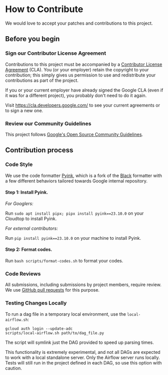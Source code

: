 # How to Contribute

We would love to accept your patches and contributions to this project.

## Before you begin

### Sign our Contributor License Agreement

Contributions to this project must be accompanied by a
[Contributor License Agreement](https://cla.developers.google.com/about) (CLA).
You (or your employer) retain the copyright to your contribution; this simply
gives us permission to use and redistribute your contributions as part of the
project.

If you or your current employer have already signed the Google CLA (even if it
was for a different project), you probably don't need to do it again.

Visit <https://cla.developers.google.com/> to see your current agreements or to
sign a new one.

### Review our Community Guidelines

This project follows [Google's Open Source Community
Guidelines](https://opensource.google/conduct/).

## Contribution process

### Code Style

We use the code formatter [Pyink](https://github.com/google/pyink), which is a fork of the [Black](https://github.com/psf/black) formatter with a few different behaviors tailored towards Google internal repository.

#### Step 1: Install Pyink.

*For Googlers:*

Run `sudo apt install pipx; pipx install pyink==23.10.0` on your Cloudtop to install Pyink.

*For external contributors:*

Run `pip install pyink==23.10.0` on your machine to install Pyink.

#### Step 2: Format codes.

Run `bash scripts/format-codes.sh` to format your codes.

### Code Reviews

All submissions, including submissions by project members, require review. We
use [GitHub pull requests](https://docs.github.com/articles/about-pull-requests)
for this purpose.

### Testing Changes Locally

To run a dag file in a temporary local environment, use the `local-airflow.sh`:

```
gcloud auth login --update-adc
scripts/local-airflow.sh path/to/dag_file.py
```

The script will symlink just the DAG provided to speed up parsing times.

This functionality is extremely experimental, and not all DAGs are expected to work with a local standalone server. Only the Airflow server runs locally. Tests will still run in the project defined in each DAG, so use this option with caution.
